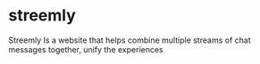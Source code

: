 # streemly
Streemly Is a website that helps combine multiple streams of chat messages together, unify the experiences
